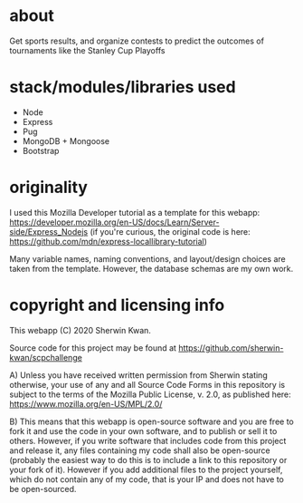 # about
Get sports results, and organize contests to predict the outcomes of tournaments like the Stanley Cup Playoffs

# stack/modules/libraries used

- Node
- Express
- Pug
- MongoDB + Mongoose
- Bootstrap

# originality

I used this Mozilla Developer tutorial as a template for this webapp:
https://developer.mozilla.org/en-US/docs/Learn/Server-side/Express_Nodejs 
(if you're curious, the original code is here: https://github.com/mdn/express-locallibrary-tutorial)

Many variable names, naming conventions, and layout/design choices are taken from the
template. However, the database schemas are my own work. 

# copyright and licensing info

This webapp (C) 2020 Sherwin Kwan. 

Source code for this project may be found at https://github.com/sherwin-kwan/scpchallenge

A) Unless you have received written permission from Sherwin stating
otherwise, your use of any and all Source Code Forms in this repository
is subject to the terms of the Mozilla Public License, v. 2.0, as published here:
https://www.mozilla.org/en-US/MPL/2.0/

B) This means that this webapp is open-source software and you are free to fork it
and use the code in your own software, and to publish or sell it to others. However, if
you write software that includes code from this project and release
it, any files containing my code shall also be open-source (probably the easiest way
to do this is to include a link to this repository or your fork of it). However if you add
additional files to the project yourself, which do not contain any of my code, that is your
IP and does not have to be open-sourced.
